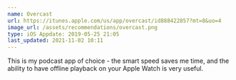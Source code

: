 ```yaml
---
name: Overcast
url: https://itunes.apple.com/us/app/overcast/id888422857?mt=8&uo=4
image_url: /assets/recommendations/overcast.png
type: iOS Appdate: 2019-05-25 21:05
last_updated: 2021-11-02 10:11
---
```

This is my podcast app of choice - the smart speed saves me time, and the ability to have offline playback on your Apple Watch is very useful. 